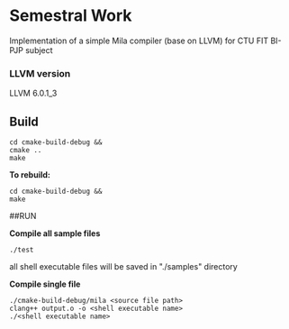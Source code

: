 # Semestral Work

Implementation of a simple Mila compiler (base on LLVM) for CTU FIT BI-PJP subject

### LLVM version

LLVM 6.0.1_3

## Build

```
cd cmake-build-debug &&
cmake ..
make
```

**To rebuild:**
```
cd cmake-build-debug &&
make
```

##RUN

**Compile all sample files**

```
./test
```
all shell executable files will be saved in "./samples" directory

**Compile single file**
```
./cmake-build-debug/mila <source file path>
clang++ output.o -o <shell executable name>
./<shell executable name>
```
